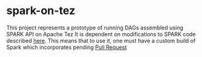 spark-on-tez
============

This project represents a prototype of running DAGs assembled using SPARK API on Apache Tez
It is dependent on modifications to SPARK code described [here](https://issues.apache.org/jira/browse/SPARK-3561). 
This means that to use it, one must have a custom build of Spark which incorporates pending [Pull Request](https://github.com/apache/spark/pull/2422)
